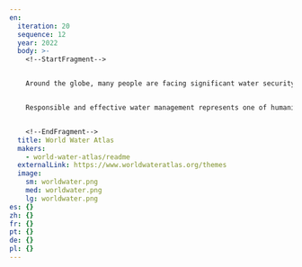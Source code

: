 ```yaml
---
en:
  iteration: 20
  sequence: 12
  year: 2022
  body: >-
    <!--StartFragment-->


    Around the globe, many people are facing significant water security threats in a variety of ways. Primarily these are related to water pollution, wastewater removal, sanitation, water supply and both the associated socio-economic and health impacts resultant from droughts and floods. People living in quickly expanding urban areas and developing countries are often affected by water security threats the most.


    Responsible and effective water management represents one of humanity’s most complex challenge - droughts and floods, pollution and water conflicts in combination with rapid urbanisation, an ever-growing demand for energy and food, migration pressures and climate change. In the face of such challenges, water retains the ability to connect people and provide them with many opportunities. Adaptive and specific solutions and methodologies on how to tackle water-related issues have been developed globally and encompass a diverse collection of solutions and management techniques.


    <!--EndFragment-->
  title: World Water Atlas
  makers:
    - world-water-atlas/readme
  externalLink: https://www.worldwateratlas.org/themes
  image:
    sm: worldwater.png
    med: worldwater.png
    lg: worldwater.png
es: {}
zh: {}
fr: {}
pt: {}
de: {}
pl: {}
---
```

